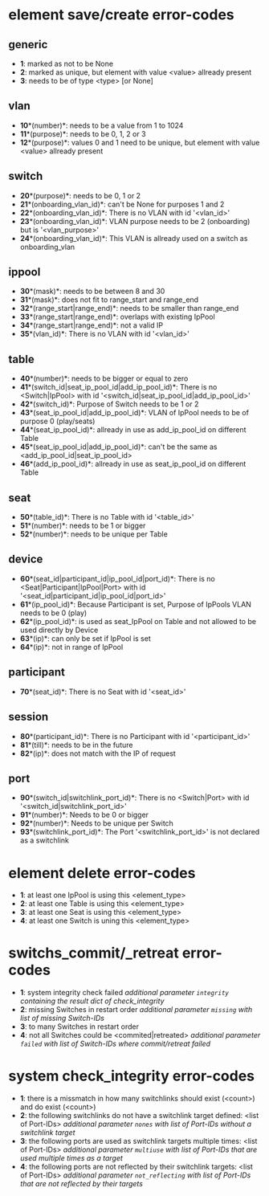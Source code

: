 # element save/create error-codes

## generic

  * **1**: marked as not to be None
  * **2**: marked as unique, but element with value <value\> allready present
  * **3**: needs to be of type <type\> [or None]

## vlan

  * **10***(number)*: needs to be a value from 1 to 1024
  * **11***(purpose)*: needs to be 0, 1, 2 or 3
  * **12***(purpose)*: values 0 and 1 need to be unique, but element with value <value\> allready present

## switch

  * **20***(purpose)*: needs to be 0, 1 or 2
  * **21***(onboarding_vlan_id)*: can't be None for purposes 1 and 2
  * **22***(onboarding_vlan_id)*: There is no VLAN with id '<vlan_id\>'
  * **23***(onboarding_vlan_id)*: VLAN purpose needs to be 2 (onboarding) but is '<vlan_purpose\>'
  * **24***(onboarding_vlan_id)*: This VLAN is allready used on a switch as onboarding_vlan

## ippool

  * **30***(mask)*: needs to be between 8 and 30
  * **31***(mask)*: does not fit to range_start and range_end
  * **32***(range_start|range_end)*: needs to be smaller than range_end
  * **33***(range_start|range_end)*: overlaps with existing IpPool
  * **34***(range_start|range_end)*: not a valid IP
  * **35***(vlan_id)*: There is no VLAN with id '<vlan_id\>'

## table

  * **40***(number)*: needs to be bigger or equal to zero
  * **41***(switch_id|seat_ip_pool_id|add_ip_pool_id)*: There is no <Switch|IpPool\> with id '<switch_id|seat_ip_pool_id|add_ip_pool_id\>'
  * **42***(switch_id)*: Purpose of Switch needs to be 1 or 2
  * **43***(seat_ip_pool_id|add_ip_pool_id)*: VLAN of IpPool needs to be of purpose 0 (play/seats)
  * **44***(seat_ip_pool_id)*: allready in use as add_ip_pool_id on different Table
  * **45***(seat_ip_pool_id|add_ip_pool_id)*: can't be the same as <add_ip_pool_id|seat_ip_pool_id\>
  * **46***(add_ip_pool_id)*: allready in use as seat_ip_pool_id on different Table

## seat

  * **50***(table_id)*: There is no Table with id '<table_id\>'
  * **51***(number)*: needs to be 1 or bigger
  * **52***(number)*: needs to be unique per Table

## device

  * **60***(seat_id|participant_id|ip_pool_id|port_id)*: There is no <Seat|Participant|IpPool|Port\> with id '<seat_id|participant_id|ip_pool_id|port_id\>'
  * **61***(ip_pool_id)*: Because Participant is set, Purpose of IpPools VLAN needs to be 0 (play)
  * **62***(ip_pool_id)*: is used as seat_IpPool on Table and not allowed to be used directly by Device
  * **63***(ip)*: can only be set if IpPool is set
  * **64***(ip)*: not in range of IpPool

## participant

  * **70***(seat_id)*: There is no Seat with id '<seat_id\>'

## session

  * **80***(participant_id)*: There is no Participant with id '<participant_id\>'
  * **81***(till)*: needs to be in the future
  * **82***(ip)*: does not match with the IP of request

## port

  * **90***(switch_id|switchlink_port_id)*: There is no <Switch|Port\> with id '<switch_id|switchlink_port_id\>'
  * **91***(number)*: Needs to be 0 or bigger
  * **92***(number)*: Needs to be unique per Switch
  * **93***(switchlink_port_id)*: The Port '<switchlink_port_id\>' is not declared as a switchlink

# element delete error-codes

  * **1**: at least one IpPool is using this <element_type\>
  * **2**: at least one Table is using this <element_type\>
  * **3**: at least one Seat is using this <element_type\>
  * **4**: at least one Switch is uning this <element_type\>

# switchs_commit/_retreat error-codes

  * **1**: system integrity check failed *additional parameter `integrity` containing the result dict of check_integrity*
  * **2**: missing Switches in restart order *additional parameter `missing` with list of missing Switch-IDs*
  * **3**: to many Switches in restart order
  * **4**: not all Switches could be <commited|retreated\> *additional parameter `failed` with list of Switch-IDs where commit/retreat failed*

# system check_integrity error-codes

  * **1**: there is a missmatch in how many switchlinks should exist (<count\>) and do exist (<count\>)
  * **2**: the following switchlinks do not have a switchlink target defined: <list of Port-IDs\> *additional parameter `nones` with list of Port-IDs without a switchlink target*
  * **3**: the following ports are used as switchlink targets multiple times: <list of Port-IDs\> *additional parameter `multiuse` with list of Port-IDs that are used multiple times as a target*
  * **4**: the following ports are not reflected by their switchlink targets: <list of Port-IDs\> *additional parameter `not_reflecting` with list of Port-IDs that are not reflected by their targets*

